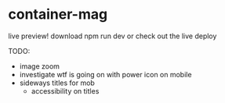 # container-mag

live preview!
download npm run dev or check out the live deploy

TODO:
- image zoom
- investigate wtf is going on with power icon on mobile
- sideways titles for mob
    + accessibility on titles